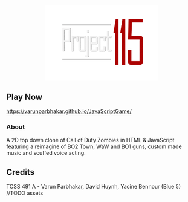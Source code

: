 # <img src="Assets/Images/Logo.png" alt="Project 115" width="300" height="200" style="display: block; margin: 0 auto">
## Play Now
https://varunparbhakar.github.io/JavaScriptGame/
### About
A 2D top down clone of Call of Duty Zombies in HTML & JavaScript featuring a reimagine of BO2 Town, WaW and BO1 guns, custom made music and scuffed voice acting.
## Credits
TCSS 491 A - Varun Parbhakar, David Huynh, Yacine Bennour (Blue 5)<br>
//TODO assets
